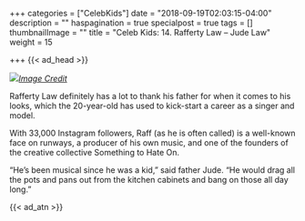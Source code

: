 +++
categories = ["CelebKids"]
date = "2018-09-19T02:03:15-04:00"
description = ""
haspagination = true
specialpost = true
tags = []
thumbnailImage = ""
title = "Celeb Kids: 14. Rafferty Law – Jude Law"
weight = 15

+++
{{< ad_head >}}

![](/uploads/18.jpg)[_Image Credit_](http://americanupbeat.com/kids-of-famous-parents-where-are-they-now/20/)

Rafferty Law definitely has a lot to thank his father for when it comes to his looks, which the 20-year-old has used to kick-start a career as a singer and model.

With 33,000 Instagram followers, Raff (as he is often called) is a well-known face on runways, a producer of his own music, and one of the founders of the creative collective Something to Hate On.

“He’s been musical since he was a kid,” said father Jude. “He would drag all the pots and pans out from the kitchen cabinets and bang on those all day long.”

{{< ad_atn >}}